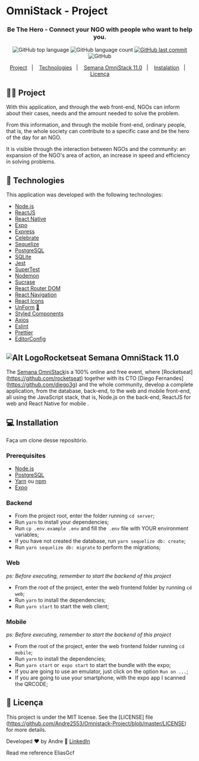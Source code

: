 
# OmniStack - Project


<h3 align="center">
  Be The Hero - Connect your NGO with people who want to help you.
</h3>

<p align="center">
  <img alt="GitHub top language" src="https://img.shields.io/github/languages/top/Andre2553/Omnistack-Project">
  
  <img alt="GitHub language count" src="https://img.shields.io/github/languages/count/Andre2553/Omnistack-Project">
  <a href="https://github.com/Andre2553/Omnistack-Project/commits/master">
    <img alt="GitHub last commit" src="https://img.shields.io/github/last-commit/Andre2553/Omnistack-Project">
  </a>
  

  
  <img alt="GitHub" src="https://img.shields.io/github/license/Andre2553/Omnistack-Project">
</p>

<p align="center">
  <a href="#%EF%B8%8F-project">Project</a>&nbsp;&nbsp;&nbsp;|&nbsp;&nbsp;&nbsp;
  <a href="#-technologies">Technologies</a>&nbsp;&nbsp;&nbsp;|&nbsp;&nbsp;&nbsp;
  <a href="#-semana-omnistack-110">Semana OmniStack 11.0</a>&nbsp;&nbsp;&nbsp;|&nbsp;&nbsp;&nbsp;
  <a href="#-Instalation">Instalation</a>&nbsp;&nbsp;&nbsp;|&nbsp;&nbsp;&nbsp;
  <a href="#-licença">Licença</a>
</p>


## 🦸‍♀️ Project

With this application, and through the web front-end, NGOs can inform about their cases, needs and the amount needed to solve the problem.

From this information, and through the mobile front-end, ordinary people, that is, the whole society can contribute to a specific case and be the hero of the day for an NGO.

It is visible through the interaction between NGOs and the community: an expansion of the NGO's area of action, an increase in speed and efficiency in solving problems.


## 🚀 Technologies

This application was developed with the following technologies:

- [Node.js](https://nodejs.org/en/)
- [ReactJS](https://reactjs.org/)
- [React Native](https://reactnative.dev/)
- [Expo](https://expo.io/)
- [Express](https://expressjs.com/pt-br/)
- [Celebrate](https://github.com/arb/celebrate)
- [Sequelize](https://sequelize.org/)
- [PostgreSQL](https://www.postgresql.org/)
- [SQLite](https://www.sqlite.org/)
- [Jest](https://jestjs.io/)
- [SuperTest](https://github.com/visionmedia/supertest)
- [Nodemon](https://nodemon.io/)
- [Sucrase](https://github.com/alangpierce/sucrase)
- [React Router DOM](https://reacttraining.com/react-router/)
- [React Navigation](https://reactnavigation.org/)
- [React Icons](https://react-icons.netlify.com/#/)
- [UnForm](https://unform.dev/) [💜](https://rocketseat.com.br/)
- [Styled Components](https://styled-components.com/)
- [Axios](https://github.com/axios/axios)
- [Eslint](https://eslint.org/)
- [Prettier](https://prettier.io/)
- [EditorConfig](https://editorconfig.org/)

## ![Alt LogoRocketseat](.github/logo-rocketseat.svg) Semana OmniStack 11.0

The [Semana OmniStack](https://rocketseat.com.br/week/inscricao/11.0)is a 100% online and free event, where [Rocketseat] (https://github.com/rocketseat) together with its CTO [Diego Fernandes] (https://github.com/diego3g) and the whole community, develop a complete application, from the database, back-end, to the web and mobile front-end, all using the JavaScript stack, that is, Node.js on the back-end, ReactJS for web and React Native for mobile .

## 💻 Installation

Faça um clone desse repositório.

### Prerequisites

- [Node.js](https://nodejs.org/en/)
- [PostgreSQL](https://www.postgresql.org/)
- [Yarn](https://yarnpkg.com/) ou [npm](https://www.npmjs.com/)
- [Expo](https://expo.io/)

### Backend


- From the project root, enter the folder running `cd server`;
- Run `yarn` to install your dependencies;
- Run `cp .env.example .env` and fill the` .env` file with YOUR environment variables;
- If you have not created the database, run `yarn sequelize db: create`;
- Run `yarn sequelize db: migrate` to perform the migrations;

### Web

_ps: Before executing, remember to start the backend of this project_

- From the root of the project, enter the web frontend folder by running `cd web`;
- Run `yarn` to install the dependencies;
- Run `yarn start` to start the web client;

### Mobile

_ps: Before executing, remember to start the backend of this project_

- From the root of the project, enter the web frontend folder running `cd mobile`;
- Run `yarn` to install the dependencies;
- Run `yarn start` or` expo start` to start the bundle with the expo;
- If you are going to use an emulator, just click on the option `Run on ...`;
- If you are going to use your smartphone, with the expo app I scanned the QRCODE;


## 📝 Licença


This project is under the MIT license. See the [LICENSE] file (https://github.com/Andre2553/Omnistack-Project/blob/master/LICENSE) for more details.



Developed ♥ by Andre :wave: [LinkedIn](https://www.linkedin.com/in/andrerodrigueslima)

Read me reference EliasGcf<a href="https://github.com/EliasGcf/be-the-hero">
 
